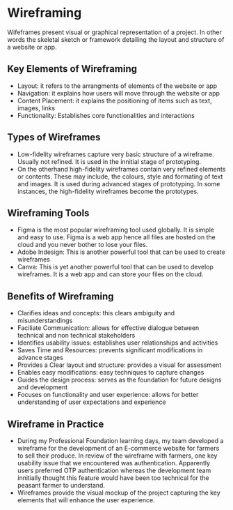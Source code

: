 # Wireframing
Wifeframes present visual or graphical representation of a project. In other words the skeletal sketch or framework detailing the layout and structure of a website or app.
## Key Elements of Wireframing
- Layout: it refers to the arrangments of elements of the website or app
- Navigation: it explains how users will move through the website or app
- Content Placement: it explains the positioning of items such as text, images, links
- Functionality: Establishes core functionalities and interactions
## Types of Wireframes
- Low-fidelity wireframes capture very basic structure of a wireframe. Usually not refined. It is used in the innitial stage of prototyping.
- On the otherhand high-fidelity wireframes contain very refined elements or contents. These may include, the colours, style and formating of text and images. It is used during advanced stages of prototyping. In some instances, the high-fidelity wireframes become the prototypes.
## Wireframing Tools
- Figma is the most popular wireframing tool used globally. It is simple and easy to use. Figma is a web app hence all files are hosted on the cloud and you never bother to lose your files.
- Adobe Indesign: This is another powerful tool that can be used to create wireframes
- Canva: This is yet another powerful tool that can be used to develop wireframes. It is a web app and can store your files on the cloud.
## Benefits of Wireframing
- Clarifies ideas and concepts: this clears ambiguity and misunderstandings
- Faciliate Communication: allows for effective dialogue between technical and non technical stakeholders
- Identifies usability issues: establishes user relationships and activities
- Saves Time and Resources: prevents significant modifications in advance stages
- Provides a Clear layout and structure: provides a visual for assessment
- Enables easy modifications: easy techniques to capture changes
- Guides the design process: serves as the foundation for future designs and development
- Focuses on functionality and user experience: allows for better understanding of user expectations and experience
## Wireframe in Practice
- During my Professional Foundation learning days, my team developed a wireframe for the development of an E-commerce website for farmers to sell their produce. In review of the wireframe with farmers, one key usability issue that we encountered was authentication. Apparently users preferred OTP authentication whereas the development team innitially thought this feature would have been too technical for the peasant farmer to understand.
- Wireframes provide the visual mockup of the project capturing the key elements that will enhance the user experience.

